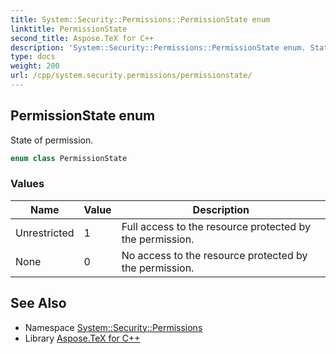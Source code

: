 ```yaml
---
title: System::Security::Permissions::PermissionState enum
linktitle: PermissionState
second_title: Aspose.TeX for C++
description: 'System::Security::Permissions::PermissionState enum. State of permission in C++.'
type: docs
weight: 200
url: /cpp/system.security.permissions/permissionstate/
---
```

## PermissionState enum


State of permission.

```cpp
enum class PermissionState
```

### Values

| Name | Value | Description |
| --- | --- | --- |
| Unrestricted | 1 | Full access to the resource protected by the permission. |
| None | 0 | No access to the resource protected by the permission. |

## See Also

* Namespace [System::Security::Permissions](../)
* Library [Aspose.TeX for C++](../../)
